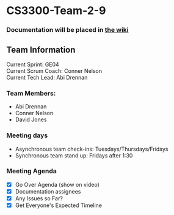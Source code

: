 # CS3300-Team-2-9
### **Documentation will be placed in [the wiki](https://github.com/wycre/CS3300-Team-2-9/wiki)**

## Team Information
Current Sprint: GE04 <br>
Current Scrum Coach: Conner Nelson <br>
Current Tech Lead: Abi Drennan <br>

### Team Members:
- Abi Drennan
- Conner Nelson
- David Jones

### Meeting days
- Asynchronous team check-ins: Tuesdays/Thursdays/Fridays
- Synchronous team stand up: Fridays after 1:30

### Meeting Agenda
- [X] Go Over Agenda (show on video)
- [X] Documentation assignees
- [X] Any Issues so Far?
- [X] Get Everyone's Expected Timeline

